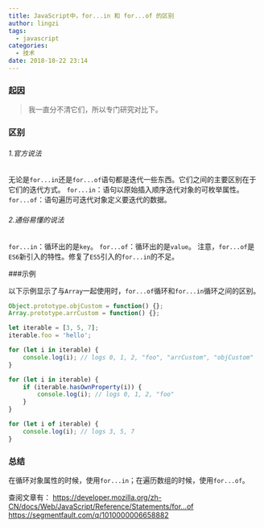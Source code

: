 ```yaml
---
title: JavaScript中，for...in 和 for...of 的区别
author: lingzi
tags:
  - javascript
categories:
  - 技术
date: 2018-10-22 23:14
---
```



### 起因
> 我一直分不清它们，所以专门研究对比下。

### 区别

###### 1.官方说法
无论是`for...in`还是`for...of`语句都是迭代一些东西。它们之间的主要区别在于它们的迭代方式。
`for...in`：语句以原始插入顺序迭代对象的可枚举属性。
`for...of`：语句遍历可迭代对象定义要迭代的数据。

###### 2.通俗易懂的说法

`for...in`：循环出的是`key`。
`for...of`：循环出的是`value`。
注意，`for...of`是`ES6`新引入的特性。修复了`ES5`引入的`for...in`的不足。

###示例

以下示例显示了与`Array`一起使用时，`for...of`循环和`for...in`循环之间的区别。
```javascript
Object.prototype.objCustom = function() {}; 
Array.prototype.arrCustom = function() {};

let iterable = [3, 5, 7];
iterable.foo = 'hello';

for (let i in iterable) {
    console.log(i); // logs 0, 1, 2, "foo", "arrCustom", "objCustom"
}

for (let i in iterable) {
    if (iterable.hasOwnProperty(i)) {
        console.log(i); // logs 0, 1, 2, "foo"
    }
}

for (let i of iterable) {
    console.log(i); // logs 3, 5, 7
}
```

### 总结
在循环对象属性的时候，使用`for...in`；在遍历数组的时候，使用`for...of`。

查阅文章有：
https://developer.mozilla.org/zh-CN/docs/Web/JavaScript/Reference/Statements/for...of
https://segmentfault.com/q/1010000006658882
